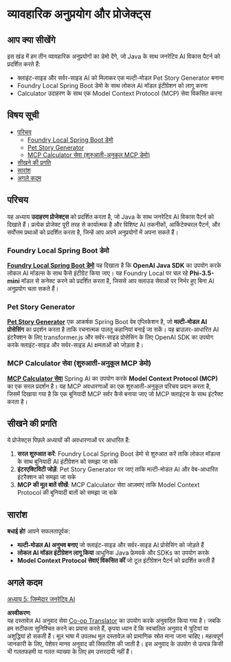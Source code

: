 <!--
CO_OP_TRANSLATOR_METADATA:
{
  "original_hash": "df269f529a172a0197ef28460bf1da9f",
  "translation_date": "2025-07-25T11:02:14+00:00",
  "source_file": "04-PracticalSamples/README.md",
  "language_code": "hi"
}
-->
# व्यावहारिक अनुप्रयोग और प्रोजेक्ट्स

## आप क्या सीखेंगे
इस खंड में हम तीन व्यावहारिक अनुप्रयोगों का डेमो देंगे, जो Java के साथ जनरेटिव AI विकास पैटर्न को प्रदर्शित करते हैं:
- क्लाइंट-साइड और सर्वर-साइड AI को मिलाकर एक मल्टी-मोडल Pet Story Generator बनाना
- Foundry Local Spring Boot डेमो के साथ लोकल AI मॉडल इंटीग्रेशन को लागू करना
- Calculator उदाहरण के साथ एक Model Context Protocol (MCP) सेवा विकसित करना

## विषय सूची

- [परिचय](../../../04-PracticalSamples)
  - [Foundry Local Spring Boot डेमो](../../../04-PracticalSamples)
  - [Pet Story Generator](../../../04-PracticalSamples)
  - [MCP Calculator सेवा (शुरुआती-अनुकूल MCP डेमो)](../../../04-PracticalSamples)
- [सीखने की प्रगति](../../../04-PracticalSamples)
- [सारांश](../../../04-PracticalSamples)
- [अगले कदम](../../../04-PracticalSamples)

## परिचय

यह अध्याय **उदाहरण प्रोजेक्ट्स** को प्रदर्शित करता है, जो Java के साथ जनरेटिव AI विकास पैटर्न को दिखाते हैं। प्रत्येक प्रोजेक्ट पूरी तरह से कार्यात्मक है और विशिष्ट AI तकनीकों, आर्किटेक्चरल पैटर्न, और सर्वोत्तम प्रथाओं को प्रदर्शित करता है, जिन्हें आप अपने अनुप्रयोगों में अपना सकते हैं।

### Foundry Local Spring Boot डेमो

**[Foundry Local Spring Boot डेमो](foundrylocal/README.md)** यह दिखाता है कि **OpenAI Java SDK** का उपयोग करके लोकल AI मॉडल्स के साथ कैसे इंटीग्रेट किया जाए। यह Foundry Local पर चल रहे **Phi-3.5-mini** मॉडल से कनेक्ट करने को प्रदर्शित करता है, जिससे आप क्लाउड सेवाओं पर निर्भर हुए बिना AI अनुप्रयोग चला सकते हैं।

### Pet Story Generator

**[Pet Story Generator](petstory/README.md)** एक आकर्षक Spring Boot वेब एप्लिकेशन है, जो **मल्टी-मोडल AI प्रोसेसिंग** का प्रदर्शन करता है ताकि रचनात्मक पालतू कहानियां बनाई जा सकें। यह ब्राउज़र-आधारित AI इंटरैक्शन के लिए transformer.js और सर्वर-साइड प्रोसेसिंग के लिए OpenAI SDK का उपयोग करके क्लाइंट-साइड और सर्वर-साइड AI क्षमताओं को जोड़ता है।

### MCP Calculator सेवा (शुरुआती-अनुकूल MCP डेमो)

**[MCP Calculator सेवा](mcp/calculator/README.md)** Spring AI का उपयोग करके **Model Context Protocol (MCP)** का एक सरल प्रदर्शन है। यह MCP अवधारणाओं का एक शुरुआती-अनुकूल परिचय प्रदान करता है, जिसमें दिखाया गया है कि एक बुनियादी MCP सर्वर कैसे बनाया जाए जो MCP क्लाइंट्स के साथ इंटरैक्ट करता है।

## सीखने की प्रगति

ये प्रोजेक्ट्स पिछले अध्यायों की अवधारणाओं पर आधारित हैं:

1. **सरल शुरुआत करें**: Foundry Local Spring Boot डेमो से शुरुआत करें ताकि लोकल मॉडल्स के साथ बुनियादी AI इंटीग्रेशन को समझा जा सके
2. **इंटरएक्टिविटी जोड़ें**: Pet Story Generator पर जाएं ताकि मल्टी-मोडल AI और वेब-आधारित इंटरैक्शन को समझा जा सके
3. **MCP की मूल बातें सीखें**: MCP Calculator सेवा आज़माएं ताकि Model Context Protocol की बुनियादी बातों को समझा जा सके

## सारांश

**बधाई हो!** आपने सफलतापूर्वक:

- **मल्टी-मोडल AI अनुभव बनाए** जो क्लाइंट-साइड और सर्वर-साइड AI प्रोसेसिंग को जोड़ते हैं
- **लोकल AI मॉडल इंटीग्रेशन लागू किया** आधुनिक Java फ्रेमवर्क और SDKs का उपयोग करके
- **Model Context Protocol सेवाएं विकसित कीं** जो टूल इंटीग्रेशन पैटर्न को प्रदर्शित करती हैं

## अगले कदम

[अध्याय 5: जिम्मेदार जनरेटिव AI](../05-ResponsibleGenAI/README.md)

**अस्वीकरण**:  
यह दस्तावेज़ AI अनुवाद सेवा [Co-op Translator](https://github.com/Azure/co-op-translator) का उपयोग करके अनुवादित किया गया है। जबकि हम सटीकता सुनिश्चित करने का प्रयास करते हैं, कृपया ध्यान दें कि स्वचालित अनुवाद में त्रुटियां या अशुद्धियां हो सकती हैं। मूल भाषा में उपलब्ध मूल दस्तावेज़ को प्रामाणिक स्रोत माना जाना चाहिए। महत्वपूर्ण जानकारी के लिए, पेशेवर मानव अनुवाद की सिफारिश की जाती है। इस अनुवाद के उपयोग से उत्पन्न किसी भी गलतफहमी या गलत व्याख्या के लिए हम उत्तरदायी नहीं हैं।